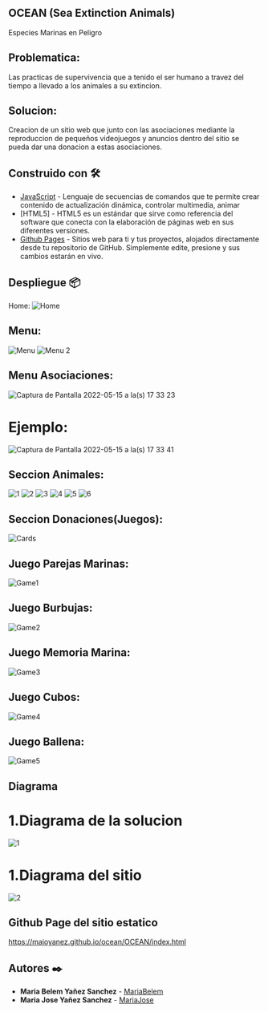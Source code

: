 ## OCEAN (Sea Extinction Animals)
Especies Marinas en Peligro

## Problematica: 
Las practicas de supervivencia que a tenido el ser humano a travez del tiempo a llevado a los animales a su extincion.

## Solucion:
Creacion de un sitio web que junto con las asociaciones mediante la reproduccion de pequeños videojuegos y anuncios dentro del sitio se pueda dar una donacion a estas asociaciones. 

## Construido con 🛠️
* [JavaScript](https://www.javascript.com) - Lenguaje de secuencias de comandos que te permite crear contenido de actualización dinámica, controlar multimedia, animar 
* [HTML5] - HTML5 es un estándar que sirve como referencia del software que conecta con la elaboración de páginas web en sus diferentes versiones.
* [Github Pages](https://pages.github.com) - Sitios web para ti y tus proyectos, alojados directamente desde tu repositorio de GitHub. Simplemente edite, presione y sus cambios estarán en vivo.

## Despliegue 📦
Home:
![Home](https://user-images.githubusercontent.com/71457771/168495800-b75091f8-4a9b-4f58-a266-51c32390a96f.png)
## Menu:
![Menu](https://user-images.githubusercontent.com/71457771/168495821-54cfdda3-e1a2-46b9-80ac-35e4233bb295.png)
![Menu 2](https://user-images.githubusercontent.com/71457771/168495896-d7c5a440-17a4-474d-940b-9e7f38be297a.png)
## Menu Asociaciones:
![Captura de Pantalla 2022-05-15 a la(s) 17 33 23](https://user-images.githubusercontent.com/71457771/168496731-f08410a0-ed84-4a5b-b6ac-f56ab40e425c.png)
# Ejemplo:
![Captura de Pantalla 2022-05-15 a la(s) 17 33 41](https://user-images.githubusercontent.com/71457771/168496735-e9d18b6c-a9dc-4aa0-91e2-b58fcf065c1a.png)
## Seccion Animales:
![1](https://user-images.githubusercontent.com/71457771/168495923-3a0cd6ca-b111-4981-a911-d5f2bcfceca9.png)
![2](https://user-images.githubusercontent.com/71457771/168495935-64e3cb05-f8d1-487a-81bb-0a711549d764.png)
![3](https://user-images.githubusercontent.com/71457771/168495952-e6a4e4c3-40a0-41e6-ade1-b25d98f26b95.png)
![4](https://user-images.githubusercontent.com/71457771/168495962-d92bce3c-3ce8-4c6d-99b6-aa176bbe40a2.png)
![5](https://user-images.githubusercontent.com/71457771/168495971-10fbe86f-a71c-4250-aa6d-b4add0b9a941.png)
![6](https://user-images.githubusercontent.com/71457771/168495979-4c18b889-1c33-4da9-a7ce-956b1c59018c.png)
## Seccion Donaciones(Juegos):
![Cards](https://user-images.githubusercontent.com/71457771/168496039-ec81555b-5cb1-4ef8-bed9-41b647831d6f.png)
## Juego Parejas Marinas:
![Game1](https://user-images.githubusercontent.com/71457771/168496062-73680f60-d07a-4268-897b-e40b75855a00.png)
## Juego Burbujas:
![Game2](https://user-images.githubusercontent.com/71457771/168496072-e8ad55f7-6c3b-4335-9764-fe49aa6adf3c.png)
## Juego Memoria Marina:
![Game3](https://user-images.githubusercontent.com/71457771/168496090-67bda94f-2e6f-4024-a1c9-d9f6ee251d97.png)
## Juego Cubos:
![Game4](https://user-images.githubusercontent.com/71457771/168496103-3c41c038-2715-46e9-8fa4-af1c14b06a3d.png)
## Juego Ballena:
![Game5](https://user-images.githubusercontent.com/71457771/168496442-4f53afac-7894-4358-8d15-a887c1f65de1.png)

## Diagrama
# 1.Diagrama de la solucion 
![1](https://user-images.githubusercontent.com/71457771/168496816-2b4f993e-848a-4dbb-b38c-3148b9d79ee0.png)
# 1.Diagrama del sitio 
![2](https://user-images.githubusercontent.com/71457771/168496821-d32a867d-1c3c-4854-8b5c-c1c0e039a891.png)
## Github Page del sitio estatico
https://majoyanez.github.io/ocean/OCEAN/index.html

## Autores ✒️

* **Maria Belem Yañez Sanchez** - [MariaBelem](https://github.com/Mariabys)
* **Maria Jose Yañez Sanchez** - [MariaJose](https://github.com/MajoYanez)
